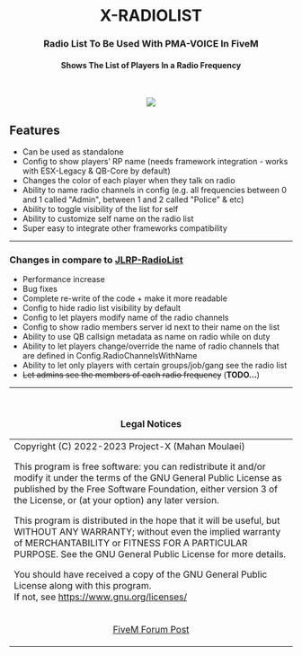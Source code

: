 <h1 align="center"><b>X-RADIOLIST</b></h1>
<h3 align="center">Radio List To Be Used With PMA-VOICE In FiveM</h3>
<h4 align="center">Shows The List of Players In a Radio Frequency</h4>
<br>
<p align="center"><img src="https://forum.cfx.re/uploads/default/original/4X/a/4/5/a45b6ce284909392df9a7ad6c1bb736bb1637978.png"/></p>

## Features
* Can be used as standalone
* Config to show players’ RP name (needs framework integration - works with ESX-Legacy & QB-Core by default)
* Changes the color of each player when they talk on radio
* Ability to name radio channels in config (e.g. all frequencies between 0 and 1 called "Admin", between 1 and 2 called "Police" & etc)
* Ability to toggle visibility of the list for self
* Ability to customize self name on the radio list
* Super easy to integrate other frameworks compatibility
<hr>

### Changes in compare to <a href='https://github.com/mahanmoulaei/JLRP-RadioList'>JLRP-RadioList</a>
* Performance increase
* Bug fixes
* Complete re-write of the code + make it more readable
* Config to hide radio list visibility by default
* Config to let players modify name of the radio channels
* Config to show radio members server id next to their name on the list
* Ability to use QB callsign metadata as name on radio while on duty
* Ability to let players change/override the name of radio channels that are defined in Config.RadioChannelsWithName
* Ability to let only players with certain groups/job/gang see the radio list
* ~~Let admins see the members of each radio frequency~~ (<b>TODO...</b>)

<hr>
<br><h3 align='center'>Legal Notices</h3>
<table><tr><td>
Copyright (C) 2022-2023 Project-X (Mahan Moulaei)

This program is free software: you can redistribute it and/or modify
it under the terms of the GNU General Public License as published by
the Free Software Foundation, either version 3 of the License, or
(at your option) any later version.  


This program is distributed in the hope that it will be useful,
but WITHOUT ANY WARRANTY; without even the implied warranty of
MERCHANTABILITY or FITNESS FOR A PARTICULAR PURPOSE.  See the
GNU General Public License for more details.  


You should have received a copy of the GNU General Public License
along with this program.  
If not, see <https://www.gnu.org/licenses/>
</td></tr>
<tr><td>
<p align="center"><a href='https://forum.cfx.re/t/free-list-of-players-in-radio-using-pma-voice/4838157'>FiveM Forum Post</a></p>
</td></tr></table>
